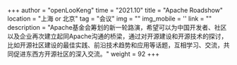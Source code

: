 +++
author = "openLooKeng"
time = "2021.10" 
title = "Apache Roadshow" 
location = "上海 or 北京" 
tag = "会议"
img = "" 
img_mobile = ''
link = ""
description = "Apache基金会筹划的新一轮路演，希望可以为中国开发者、社区以及企业再次建立起同Apache沟通的桥梁，通过对开源建设和开源技术的探讨，比如开源社区建设的最佳实践、前沿技术趋势和应用等话题，互相学习、交流，共同促进东西方开源社区的深入交流。"
weight = 92
+++
